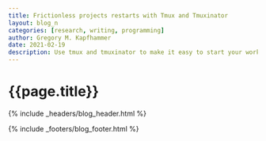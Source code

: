 ```yaml
---
title: Frictionless projects restarts with Tmux and Tmuxinator
layout: blog_n
categories: [research, writing, programming]
author: Gregory M. Kapfhammer
date: 2021-02-19
description: Use tmux and tmuxinator to make it easy to start your work
---
```


# {{page.title}}
{% include _headers/blog_header.html %}



{% include _footers/blog_footer.html %}
